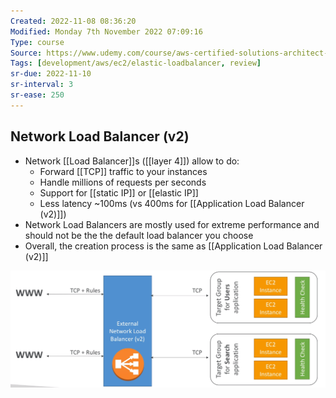```yaml
---
Created: 2022-11-08 08:36:20
Modified: Monday 7th November 2022 07:09:16
Type: course
Source: https://www.udemy.com/course/aws-certified-solutions-architect-associate-saa-c01/?xref=E0Aed11STH4LPUQvCz0GJFABTmM=
Tags: [development/aws/ec2/elastic-loadbalancer, review]
sr-due: 2022-11-10
sr-interval: 3
sr-ease: 250
---
```


## Network Load Balancer (v2)

- Network [[Load Balancer]]s ([[layer 4]]) allow to do:
    - Forward [[TCP]] traffic to your instances
    - Handle millions of requests per seconds
    - Support for [[static IP]] or [[elastic IP]]
    - Less latency ~100ms (vs 400ms for [[Application Load Balancer (v2)]])
- Network Load Balancers are mostly used for extreme performance and should not be the the default load balancer you choose
- Overall, the creation process is the same as [[Application Load Balancer (v2)]]

![](../../../images/2019-11-22-14-16-45.png)

